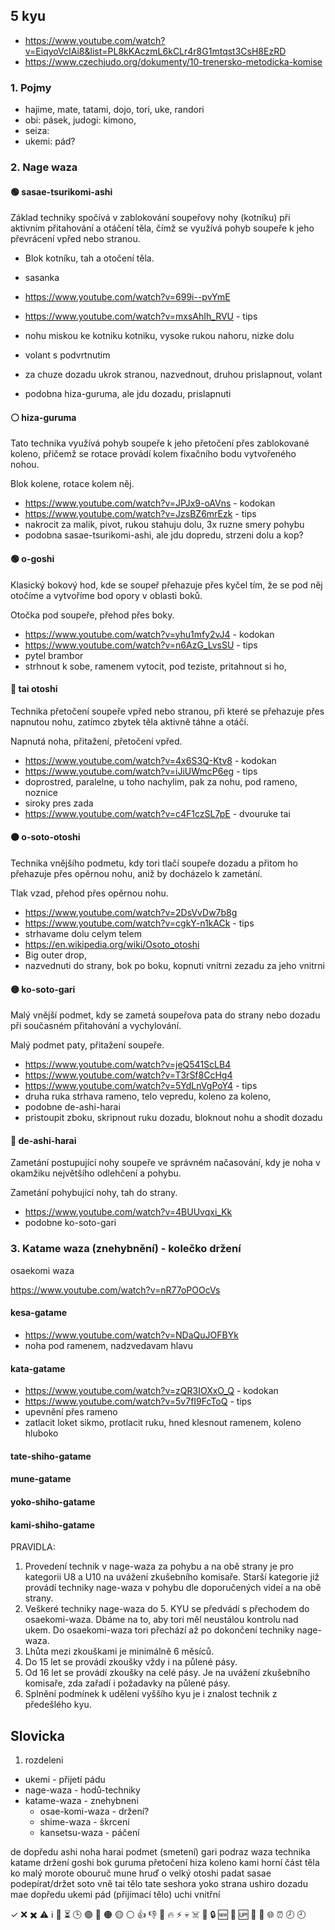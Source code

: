 
## 5 kyu

- https://www.youtube.com/watch?v=EiqyoVcIAi8&list=PL8kKAczmL6kCLr4r8G1mtqst3CsH8EzRD
- https://www.czechjudo.org/dokumenty/10-trenersko-metodicka-komise

### 1. Pojmy

- hajime, mate, tatami, dojo, tori, uke, randori
- obi: pásek, judogi: kimono, 
- seiza:
- ukemi: pád?

### 2. Nage waza




#### 🟢 sasae-tsurikomi-ashi

Základ techniky spočívá v zablokování soupeřovy nohy (kotníku) při aktivním přitahování a otáčení těla, čímž se využívá pohyb soupeře k jeho převrácení vpřed nebo stranou.

- Blok kotníku, tah a otočení těla.

- sasanka
- https://www.youtube.com/watch?v=699i--pvYmE
- https://www.youtube.com/watch?v=mxsAhIh_RVU - tips
- nohu miskou ke kotniku kotniku, vysoke rukou nahoru, nizke dolu

- volant s podvrtnutim 
- za chuze dozadu ukrok stranou, nazvednout, druhou prislapnout, volant
- podobna hiza-guruma, ale jdu dozadu, prislapnuti

#### ⚪ hiza-guruma

Tato technika využívá pohyb soupeře k jeho přetočení přes zablokované koleno, přičemž se rotace provádí kolem fixačního bodu vytvořeného nohou.

Blok kolene, rotace kolem něj.

- https://www.youtube.com/watch?v=JPJx9-oAVns - kodokan
- https://www.youtube.com/watch?v=JzsBZ6mrEzk - tips
- nakrocit za malik, pivot, rukou stahuju dolu, 3x ruzne smery pohybu
- podobna sasae-tsurikomi-ashi, ale jdu dopredu, strzeni dolu a kop?

#### 🟢 o-goshi

Klasický bokový hod, kde se soupeř přehazuje přes kyčel tím, že se pod něj otočíme a vytvoříme bod opory v oblasti boků.

Otočka pod soupeře, přehod přes boky.

- https://www.youtube.com/watch?v=yhu1mfy2vJ4 - kodokan
- https://www.youtube.com/watch?v=n6AzG_LvsSU - tips
- pytel brambor
- strhnout k sobe, ramenem vytocit, pod teziste, pritahnout si ho, 

#### 🔴 tai otoshi

Technika přetočení soupeře vpřed nebo stranou, při které se přehazuje přes napnutou nohu, zatímco zbytek těla aktivně táhne a otáčí.

Napnutá noha, přitažení, přetočení vpřed.

- https://www.youtube.com/watch?v=4x6S3Q-Ktv8 - kodokan
- https://www.youtube.com/watch?v=iJiUWmcP6eg - tips
- doprostred, paralelne, u toho nachylim, pak za nohu, pod rameno, noznice
- siroky pres zada
- https://www.youtube.com/watch?v=c4F1czSL7pE - dvouruke tai

#### 🟠 o-soto-otoshi

Technika vnějšího podmetu, kdy tori tlačí soupeře dozadu a přitom ho přehazuje přes opěrnou nohu, aniž by docházelo k zametání.

Tlak vzad, přehod přes opěrnou nohu.

- https://www.youtube.com/watch?v=2DsVvDw7b8g
- https://www.youtube.com/watch?v=cgkY-n1kACk - tips 
- strhavame dolu celym telem 
- https://en.wikipedia.org/wiki/Osoto_otoshi
- Big outer drop, 
- nazvednuti do strany, bok po boku, kopnuti vnitrni zezadu za jeho vnitrni

#### 🟡 ko-soto-gari

Malý vnější podmet, kdy se zametá soupeřova pata do strany nebo dozadu při současném přitahování a vychylování.

Malý podmet paty, přitažení soupeře.

- https://www.youtube.com/watch?v=jeQ541ScLB4
- https://www.youtube.com/watch?v=T3rSf8CcHg4
- https://www.youtube.com/watch?v=5YdLnVgPoY4 - tips
- druha ruka strhava rameno, telo vepredu, koleno za koleno, 
- podobne de-ashi-harai
- pristoupit zboku, skripnout ruku dozadu, bloknout nohu a shodit dozadu

#### 🔴 de-ashi-harai

Zametání postupující nohy soupeře ve správném načasování, kdy je noha v okamžiku největšího odlehčení a pohybu.

Zametání pohybující nohy, tah do strany.

- https://www.youtube.com/watch?v=4BUUvqxi_Kk
- podobne ko-soto-gari



### 3. Katame waza (znehybnění) - kolečko držení 

osaekomi waza

https://www.youtube.com/watch?v=nR77oPOOcVs

#### kesa-gatame 

- https://www.youtube.com/watch?v=NDaQuJOFBYk
- noha pod ramenem, nadzvedavam hlavu

#### kata-gatame 

- https://www.youtube.com/watch?v=zQR3IOXxO_Q - kodokan
- https://www.youtube.com/watch?v=5v7fI9FcToQ - tips
- upevnění přes rameno
- zatlacit loket sikmo, protlacit ruku, hned klesnout ramenem, koleno hluboko

#### tate-shiho-gatame 
#### mune-gatame 
#### yoko-shiho-gatame 
#### kami-shiho-gatame





PRAVIDLA:
1. Provedení technik v nage-waza za pohybu a na obě strany je pro kategorii U8 a U10 na uvážení zkušebního komisaře. Starší kategorie již provádí techniky nage-waza v pohybu dle doporučených videí a na obě strany.
2. Veškeré techniky nage-waza do 5. KYU se předvádí s přechodem do osaekomi-waza. Dbáme na to, aby tori měl neustálou kontrolu nad ukem. Do osaekomi-waza tori přechází až po dokončení techniky nage-waza.
3. Lhůta mezi zkouškami je minimálně 6 měsíců.
4. Do 15 let se provádí zkoušky vždy i na půlené pásy.
5. Od 16 let se provádí zkoušky na celé pásy. Je na uvážení zkušebního komisaře, zda zařadí i požadavky na půlené pásy.
6. Splnění podmínek k udělení vyššího kyu je i znalost technik z předešlého kyu.








## Slovicka

1. rozdeleni
- ukemi - přijetí pádu
- nage-waza - hodů-techniky
- katame-waza - znehybneni
  * osae-komi-waza - držení?
  * shime-waza - škrcení
  * kansetsu-waza - páčení

de	dopředu
ashi	noha
harai	podmet (smetení)
gari	podraz
waza	technika
katame	držení
goshi	bok
guruma	přetočení
hiza	koleno
kami	horní část těla
ko	malý
morote	obouruč
mune	hruď
o	velký
otoshi	padat
sasae	podepírat/držet
soto	vně
tai	tělo
tate	seshora
yoko	strana
ushiro	dozadu
mae	dopředu
ukemi	pád (přijímací tělo)
uchi	vnitřní

✓
❌
✖️
⚠️
ℹ️
🔄
⏳
🕒
🟢
🔴
🟠
🟡
⚪
👍
👎
🚨
🔥
⚡
💀
☠️
🛑
🔒
🆕
🔄
🆙
🧪
🤖
🌐
⏰
🕗
🕘

